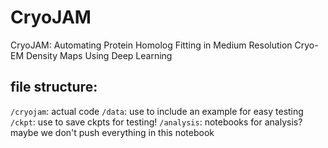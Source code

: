 # CryoJAM
CryoJAM: Automating Protein Homolog Fitting in Medium Resolution Cryo-EM Density Maps Using Deep Learning

## file structure:
`/cryojam`: actual code
`/data`: use to include an example for easy testing
`/ckpt`: use to save ckpts for testing!
`/analysis`: notebooks for analysis? maybe we don't push everything in this notebook


